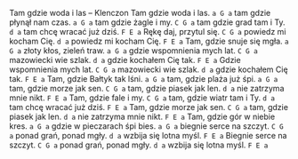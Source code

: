 Tam gdzie woda i las – Klenczon
Tam gdzie woda i las. `a G a`
tam gdzie płynął nam czas. `a G a`
tam gdzie żagle i my. `C G a`
tam gdzie grad tam i Ty. `d a`
tam chcę wracać już dziś. `F E a`
Rękę daj, przytul się. `C G a`
powiedz mi kocham Cię. `d a`
powiedz mi kocham Cię. `F E a`
Tam, gdzie snuje się mgła. `a G a`
złoty kłos, zieleń traw. `a G a`
gdzie wspomnienia mych lat. `C G a`
mazowiecki wie szlak. `d a`
gdzie kochałem Cię tak. `F E a`
Gdzie wspomnienia mych lat. `C G a`
mazowiecki wie szlak. `d a`
gdzie kochałem Cię tak. `F E a`
Tam, gdzie Bałtyk tak lśni. `a G a`
tam, gdzie plaża już śpi. `a G a`
tam, gdzie morze jak sen. `C G a`
tam, gdzie piasek jak len. `d a`
nie zatrzyma mnie nikt. `F E a`
Tam, gdzie fale i my. `C G a`
tam, gdzie wiatr tam i Ty. `d a`
tam chcę wracać już dziś. `F E a`
Tam, gdzie morze jak sen. `C G a`
tam, gdzie piasek jak len. `d a`
nie zatrzyma mnie nikt. `F E a`
Tam, gdzie gór w niebie kres. `a G a`
gdzie w pieczarach śpi bies. `a G a`
biegnie serce na szczyt. `C G a`
ponad grań, ponad mgły. `d a`
wzbija się lotna myśl. `F E a`
Biegnie serce na szczyt. `C G a`
ponad grań, ponad mgły. `d a`
wzbija się lotna myśl. `F E a`